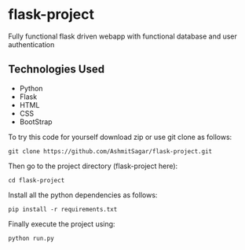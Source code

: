 # flask-project

Fully functional flask driven webapp with functional database and user authentication

## Technologies Used

- Python
- Flask
- HTML
- CSS
- BootStrap

To try this code for yourself download zip or use git clone as follows:

``` shell
git clone https://github.com/AshmitSagar/flask-project.git
```

Then go to the project directory (flask-project here):

``` shell
cd flask-project
```

Install all the python dependencies as follows:

``` shell
pip install -r requirements.txt
```

Finally execute the project using:

``` shell
python run.py
```

